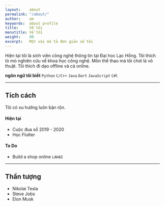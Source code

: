 ```yaml
---
layout:    about
permalink: "/about/"
author:    am
keywords:  about profile
title:     Về tôi
menutitle: Về tồi
weight:    90
excerpt:   Một vài mô tả đơn giản về tôi 
---
```


Hiện tại tôi là sinh viên công nghệ thông tin tại Đại hoc Lạc Hồng. Tôi thích tò mò nghiên cứu về khoa học công nghệ. Môn thể thao mà tôi chơi là võ thuật. Tôi thích đi dạo offline và cả online.

**ngôn ngữ tôi biết** `Python` `C/C++` `Java` `Dart` `JavaScript` `C#`\\
<!-- **hacky languages** `C++` `C` `SQL` `bash` `regex` `xpath` `css` `html` -->

---

## Tích cách

Tôi có xu hướng luôn bận rộn. 
<!-- Đây là danh sách một số điều tôi đã làm. -->

#### Hiện tại

 - Cuộc đua số 2019 - 2020
 - Học Flutter

#### To Do

 - Build a shop online `LAHAI`

<!-- #### Previous

 - Deep Learning (DBNs/CNNs) for Weather Modelling `python`
 - Further develop Hybrid Monte Carlo library `python`
 - Basic algo. trading models: $\mu$ revert, tech. analysis, $\sigma$ target `python`
 - Autocorrelations in Generalised Hybrid Monte Carlo (HMC) `python` `Mathematica` `C++`
 - Basic algo. trading models: momentum, historic pattern recognition `python`
 - Web Scraping: recursive crawlers, PDF parsing, custom APIs `python` `SQL` `regex` `xpath`
 - Time-Series forecasting: ARIMA, X11, X13, various others `python`
 - GARCH, E-GARCH using various random distributions `Fortran`
 - BFGS solver `Fortran`
 - Genetic Algorithm `Fortran`
 - Binomial pricing model `Fortran`
 - Neural Nets `Fortran` -->

---

<!-- ## Random
I drink lots of coffee but don't really like it. Top speed on a snowboard is just under 80mph. I set my tabs to four spaces. Favourite beer is Guinness.

> Physics is like sex: sure, it may give some practical results, but that's not why we do it -->
>
<!-- > <cite>Richard Feynman</cite> -->

## Thần tượng

- Nikolai Tesla
- Steve Jobs
- Elon Musk
